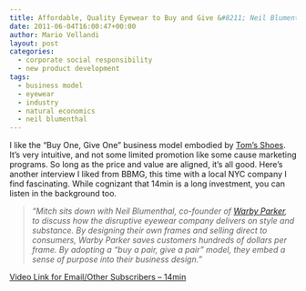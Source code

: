 ```yaml
---
title: Affordable, Quality Eyewear to Buy and Give &#8211; Neil Blumenthal, Warby Parker
date: 2011-06-04T16:00:47+00:00
author: Mario Vellandi
layout: post
categories:
  - corporate social responsibility
  - new product development
tags:
  - business model
  - eyewear
  - industry
  - natural economics
  - neil blumenthal
---
```

I like the &#8220;Buy One, Give One&#8221; business model embodied by [Tom&#8217;s Shoes](http://www.toms.com/). It&#8217;s very intuitive, and not some limited promotion like some cause marketing programs. So long as the price and value are aligned, it&#8217;s all good. Here&#8217;s another interview I liked from BBMG, this time with a local NYC company I find fascinating. While cognizant that 14min is a long investment, you can listen in the background too.

> *&#8220;Mitch sits down with Neil Blumenthal, co-founder of <a href="http://www.warbyparker.com/">Warby Parker</a>, to discuss how the disruptive eyewear company delivers on style and substance. By designing their own frames and selling direct to consumers, Warby Parker saves customers hundreds of dollars per frame. By adopting a &#8220;buy a pair, give a pair&#8221; model, they embed a sense of purpose into their business design.&#8221;*

[Video Link for Email/Other Subscribers &#8211; 14min](http://vimeo.com/21359479)
